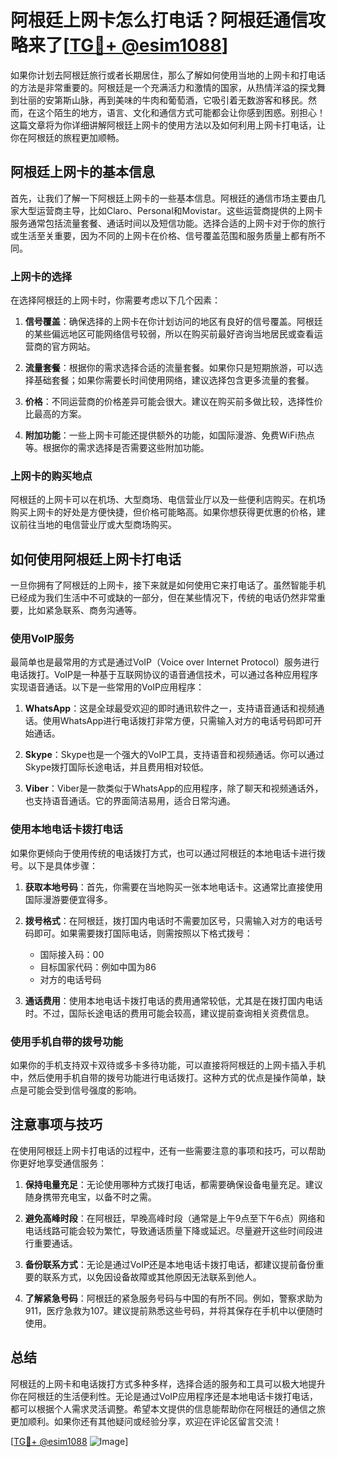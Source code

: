 # 阿根廷上网卡怎么打电话？阿根廷通信攻略来了[[TG💪+ @esim1088](https://t.me/s/esim1088)]

如果你计划去阿根廷旅行或者长期居住，那么了解如何使用当地的上网卡和打电话的方法是非常重要的。阿根廷是一个充满活力和激情的国家，从热情洋溢的探戈舞到壮丽的安第斯山脉，再到美味的牛肉和葡萄酒，它吸引着无数游客和移民。然而，在这个陌生的地方，语言、文化和通信方式可能都会让你感到困惑。别担心！这篇文章将为你详细讲解阿根廷上网卡的使用方法以及如何利用上网卡打电话，让你在阿根廷的旅程更加顺畅。

## 阿根廷上网卡的基本信息

首先，让我们了解一下阿根廷上网卡的一些基本信息。阿根廷的通信市场主要由几家大型运营商主导，比如Claro、Personal和Movistar。这些运营商提供的上网卡服务通常包括流量套餐、通话时间以及短信功能。选择合适的上网卡对于你的旅行或生活至关重要，因为不同的上网卡在价格、信号覆盖范围和服务质量上都有所不同。

### 上网卡的选择

在选择阿根廷的上网卡时，你需要考虑以下几个因素：

1. **信号覆盖**：确保选择的上网卡在你计划访问的地区有良好的信号覆盖。阿根廷的某些偏远地区可能网络信号较弱，所以在购买前最好咨询当地居民或查看运营商的官方网站。
   
2. **流量套餐**：根据你的需求选择合适的流量套餐。如果你只是短期旅游，可以选择基础套餐；如果你需要长时间使用网络，建议选择包含更多流量的套餐。

3. **价格**：不同运营商的价格差异可能会很大。建议在购买前多做比较，选择性价比最高的方案。

4. **附加功能**：一些上网卡可能还提供额外的功能，如国际漫游、免费WiFi热点等。根据你的需求选择是否需要这些附加功能。

### 上网卡的购买地点

阿根廷的上网卡可以在机场、大型商场、电信营业厅以及一些便利店购买。在机场购买上网卡的好处是方便快捷，但价格可能略高。如果你想获得更优惠的价格，建议前往当地的电信营业厅或大型商场购买。

## 如何使用阿根廷上网卡打电话

一旦你拥有了阿根廷的上网卡，接下来就是如何使用它来打电话了。虽然智能手机已经成为我们生活中不可或缺的一部分，但在某些情况下，传统的电话仍然非常重要，比如紧急联系、商务沟通等。

### 使用VoIP服务

最简单也是最常用的方式是通过VoIP（Voice over Internet Protocol）服务进行电话拨打。VoIP是一种基于互联网协议的语音通信技术，可以通过各种应用程序实现语音通话。以下是一些常用的VoIP应用程序：

1. **WhatsApp**：这是全球最受欢迎的即时通讯软件之一，支持语音通话和视频通话。使用WhatsApp进行电话拨打非常方便，只需输入对方的电话号码即可开始通话。

2. **Skype**：Skype也是一个强大的VoIP工具，支持语音和视频通话。你可以通过Skype拨打国际长途电话，并且费用相对较低。

3. **Viber**：Viber是一款类似于WhatsApp的应用程序，除了聊天和视频通话外，也支持语音通话。它的界面简洁易用，适合日常沟通。

### 使用本地电话卡拨打电话

如果你更倾向于使用传统的电话拨打方式，也可以通过阿根廷的本地电话卡进行拨号。以下是具体步骤：

1. **获取本地号码**：首先，你需要在当地购买一张本地电话卡。这通常比直接使用国际漫游要便宜得多。

2. **拨号格式**：在阿根廷，拨打国内电话时不需要加区号，只需输入对方的电话号码即可。如果需要拨打国际电话，则需按照以下格式拨号：
   - 国际接入码：00
   - 目标国家代码：例如中国为86
   - 对方的电话号码

3. **通话费用**：使用本地电话卡拨打电话的费用通常较低，尤其是在拨打国内电话时。不过，国际长途电话的费用可能会较高，建议提前查询相关资费信息。

### 使用手机自带的拨号功能

如果你的手机支持双卡双待或多卡多待功能，可以直接将阿根廷的上网卡插入手机中，然后使用手机自带的拨号功能进行电话拨打。这种方式的优点是操作简单，缺点是可能会受到信号强度的影响。

## 注意事项与技巧

在使用阿根廷上网卡打电话的过程中，还有一些需要注意的事项和技巧，可以帮助你更好地享受通信服务：

1. **保持电量充足**：无论使用哪种方式拨打电话，都需要确保设备电量充足。建议随身携带充电宝，以备不时之需。

2. **避免高峰时段**：在阿根廷，早晚高峰时段（通常是上午9点至下午6点）网络和电话线路可能会较为繁忙，导致通话质量下降或延迟。尽量避开这些时间段进行重要通话。

3. **备份联系方式**：无论是通过VoIP还是本地电话卡拨打电话，都建议提前备份重要的联系方式，以免因设备故障或其他原因无法联系到他人。

4. **了解紧急号码**：阿根廷的紧急服务号码与中国的有所不同。例如，警察求助为911，医疗急救为107。建议提前熟悉这些号码，并将其保存在手机中以便随时使用。

## 总结

阿根廷的上网卡和电话拨打方式多种多样，选择合适的服务和工具可以极大地提升你在阿根廷的生活便利性。无论是通过VoIP应用程序还是本地电话卡拨打电话，都可以根据个人需求灵活调整。希望本文提供的信息能帮助你在阿根廷的通信之旅更加顺利。如果你还有其他疑问或经验分享，欢迎在评论区留言交流！

[[TG💪+ @esim1088](https://t.me/s/esim1088) ![Image](https://i.postimg.cc/4NQfJmqS/Snipaste-2025-05-13-00-14-12.png)]